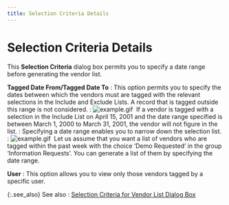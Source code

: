 ```yaml
---
title: Selection Criteria Details
---
```


# Selection Criteria Details


This **Selection Criteria** dialog  box permits you to specify a date range before generating the vendor list.


**Tagged Date From/Tagged Date To**
: This option permits you to specify the dates between  which the vendors must are tagged with the relevant selections in the  Include and Exclude Lists. A record that is tagged outside this range  is not considered.
: ![example.gif]({{site.ct_baseurl}}/img/example.gif)  If  a vendor is tagged with a selection in the Include List on April 15, 2001  and the date range specified is between March 1, 2000 to March 31, 2001,  the vendor will not figure in the list.
: Specifying a date range enables you to narrow down  the selection list.
: ![example.gif]({{site.ct_baseurl}}/img/example.gif)  Let  us assume that you want a list of vendors who are tagged within the past  week with the choice ‘Demo Requested’  in the group ‘Information Requests’. You can generate a list of them by  specifying the date range.


**User**
: This option allows you to view only those vendors  tagged by a specific user.


{:.see_also}
See also
: [Selection  Criteria for Vendor List Dialog Box]({{site.ct_baseurl}}/misc/selection_criteria_for_vendor_list_dialog_box.html)
